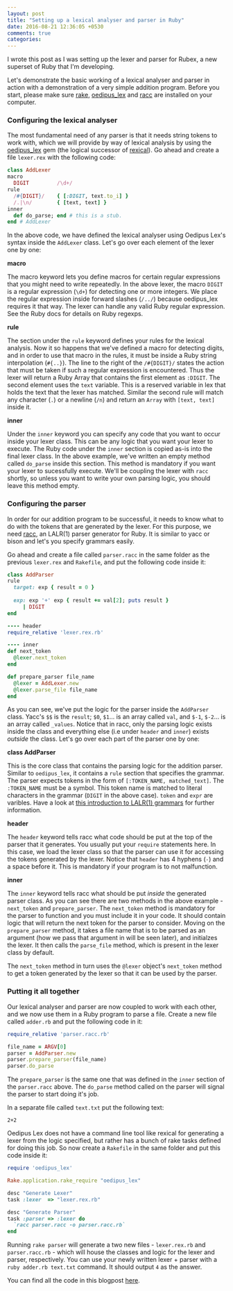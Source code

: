 ```yaml
---
layout: post
title: "Setting up a lexical analyser and parser in Ruby"
date: 2016-08-21 12:36:05 +0530
comments: true
categories: 
---
```


I wrote this post as I was setting up the lexer and parser for Rubex, a new superset of Ruby that I'm developing.

Let's demonstrate the basic working of a lexical analyser and parser in action with a demonstration of a very simple addition program. Before you start, please make sure [rake](https://github.com/ruby/rake), [oedipus_lex](https://github.com/seattlerb/oedipus_lex) and [racc](https://github.com/tenderlove/racc) are installed on your computer.

### Configuring the lexical analyser

The most fundamental need of any parser is that it needs string tokens to work with, which we will provide by way of lexical analysis by using the [oedipus_lex](https://github.com/seattlerb/oedipus_lex) gem (the logical successor of [rexical](https://github.com/tenderlove/rexical)). Go ahead and create a file `lexer.rex` with the following code:

``` ruby
class AddLexer
macro
  DIGIT         /\d+/
rule
  /#{DIGIT}/    { [:DIGIT, text.to_i] }
  /.|\n/        { [text, text] }
inner
  def do_parse; end # this is a stub.
end # AddLexer
```

In the above code, we have defined the lexical analyser using Oedipus Lex's syntax inside the `AddLexer` class. Let's go over each element of the lexer one by one:

**macro**

The macro keyword lets you define macros for certain regular expressions
that you might need to write repeatedly. In the above lexer, the macro `DIGIT` is a regular expression (`\d+`) for detecting one or more integers. We place the regular expression inside forward slashes (`/../`) because oedipus_lex requires it that way. The lexer can handle any valid Ruby regular expression. See the Ruby docs for details on Ruby regexps.

**rule**

The section under the `rule` keyword defines your rules for the lexical analysis. Now it so happens that we've defined a macro for detecting digits, and in order to use that macro in the rules, it must be inside a Ruby string interpolation (`#{..}`). The line to the right of the `/#{DIGIT}/` states the action that must be taken if such a regular expression is encountered. Thus the lexer will return a Ruby Array that contains the first element as `:DIGIT`. The second element uses the `text` variable. This is a reserved variable in lex that holds the text that the lexer has matched. Similar the second rule will match any character (`.`) or a newline (`/n`) and return an `Array` with `[text, text]` inside it.

**inner**

Under the `inner` keyword you can specify any code that you want to occur inside your lexer class. This can be any logic that you want your lexer to execute. The Ruby code under the `inner` section is copied as-is into the final lexer class. In the above example, we've written an empty method called `do_parse` inside this section. This method is mandatory if you want your lexer to sucessfully execute. We'll be coupling the lexer with `racc` shortly, so unless you want to write your own parsing logic, you should leave this method empty.

### Configuring the parser

In order for our addition program to be successful, it needs to know what to do with the tokens that are generated by the lexer. For this purpose, we need [racc](), an LALR(1) parser generator for Ruby. It is similar to yacc or bison and let's you specify grammars easily.

Go ahead and create a file called `parser.racc` in the same folder as the previous `lexer.rex` and `Rakefile`, and put the following code inside it:

``` ruby
class AddParser
rule
  target: exp { result = 0 }
  
  exp: exp '+' exp { result += val[2]; puts result }
     | DIGIT
end

---- header
require_relative 'lexer.rex.rb'

---- inner
def next_token
  @lexer.next_token
end

def prepare_parser file_name
  @lexer = AddLexer.new
  @lexer.parse_file file_name
end
```

As you can see, we've put the logic for the parser inside the `AddParser` class. Yacc's `$$` is the `result`; `$0`, `$1`... is an array called `val`, and `$-1`, `$-2`... is an array called `_values`. Notice that in racc, only the parsing logic exists inside the class and everything else (i.e under `header` and `inner`) exists _outside_ the class. Let's go over each part of the parser one by one:

**class AddParser**

This is the core class that contains the parsing logic for the addition parser. Similar to `oedipus_lex`, it contains a `rule` section that specifies the grammar. The parser expects tokens in the form of `[:TOKEN_NAME, matched_text]`. The `:TOKEN_NAME` must be a symbol. This token name is matched to literal characters in the grammar (`DIGIT` in the above case). `token` and `expr` are varibles. Have a look at [this introduction to LALR(1) grammars](https://en.wikipedia.org/wiki/LALR_parser) for further information.

**header**

The `header` keyword tells racc what code should be put at the top of the parser that it generates. You usually put your `require` statements here. In this case, we load the lexer class so that the parser can use it for accessing the tokens generated by the lexer. Notice that `header` has 4 hyphens (`-`) and a space before it. This is mandatory if your program is to not malfunction.

**inner**

The `inner` keyword tells racc what should be put _inside_ the generated parser class. As you can see there are two methods in the above example - `next_token` and `prepare_parser`. The `next_token` method is mandatory for the parser to function and you must include it in your code. It should contain logic that will return the next token for the parser to consider. Moving on the `prepare_parser` method, it takes a file name that is to be parsed as an argument (how we pass that argument in will be seen later), and initialzes the lexer. It then calls the `parse_file` method, which is present in the lexer class by default.

The `next_token` method in turn uses the `@lexer` object's `next_token` method to get a token generated by the lexer so that it can be used by the parser.

### Putting it all together

Our lexical analyser and parser are now coupled to work with each other, and we now use them in a Ruby program to parse a file. Create a new file called `adder.rb` and put the following code in it:

``` ruby
require_relative 'parser.racc.rb'

file_name = ARGV[0]
parser = AddParser.new
parser.prepare_parser(file_name)
parser.do_parse
```

The `prepare_parser` is the same one that was defined in the `inner` section of the `parser.racc` above. The `do_parse` method called on the parser will signal the parser to start doing it's job.

In a separate file called `text.txt` put the following text:

```
2+2
```

Oedipus Lex does not have a command line tool like rexical for generating a lexer from the logic specified, but rather has a bunch of rake tasks defined for doing this job.
So now create a `Rakefile` in the same folder and put this code inside it:

``` ruby
require 'oedipus_lex'

Rake.application.rake_require "oedipus_lex"

desc "Generate Lexer"
task :lexer  => "lexer.rex.rb"

desc "Generate Parser"
task :parser => :lexer do
  `racc parser.racc -o parser.racc.rb`
end
```

Running `rake parser` will generate a two new files - `lexer.rex.rb` and `parser.racc.rb` - which will house the classes and logic for the lexer and parser, respectively. You can use your newly written lexer + parser with a `ruby adder.rb text.txt` command. It should output `4` as the answer.

You can find all the code in this blogpost [here](https://github.com/v0dro/scratch/tree/master/lexer_parser).
